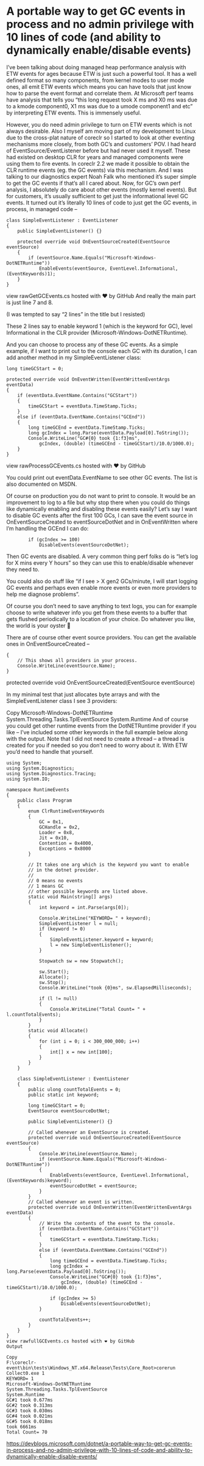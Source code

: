 <h1>A portable way to get GC events in process and no admin privilege with 10 lines of code (and ability to dynamically enable/disable events)</h1>

I’ve been talking about doing managed heap performance analysis with ETW events for ages because ETW is just such a powerful tool. It has a well defined format so many components, from kernel modes to user mode ones, all emit ETW events which means you can have tools that just know how to parse the event format and correlate them. At Microsoft perf teams have analysis that tells you “this long request took X ms and X0 ms was due to a kmode component0, X1 ms was due to a umode component1 and etc” by interpreting ETW events. This is immensely useful.

However, you do need admin privilege to turn on ETW events which is not always desirable. Also I myself am moving part of my development to Linux due to the cross-plat nature of coreclr so I started to look at other eventing mechanisms more closely, from both GC’s and customers’ POV. I had heard of EventSource/EventListener before but had never used it myself. These had existed on desktop CLR for years and managed components were using them to fire events. In coreclr 2.2 we made it possible to obtain the CLR runtime events (eg. the GC events) via this mechanism. And I was talking to our diagnostics expert Noah Falk who mentioned it’s super simple to get the GC events if that’s all I cared about. Now, for GC’s own perf analysis, I absolutely do care about other events (mostly kernel events). But for customers, it’s usually sufficient to get just the informational level GC events. It turned out it’s literally 10 lines of code to just get the GC events, in process, in managed code –


```
class SimpleEventListener : EventListener
{
    public SimpleEventListener() {}

    protected override void OnEventSourceCreated(EventSource eventSource)
    {
        if (eventSource.Name.Equals("Microsoft-Windows-DotNETRuntime"))
            EnableEvents(eventSource, EventLevel.Informational, (EventKeywords)1);
    }
}
```

view rawGetGCEvents.cs hosted with ❤ by GitHub
And really the main part is just line 7 and 8.

(I was tempted to say “2 lines” in the title but I resisted)

These 2 lines say to enable keyword 1 (which is the keyword for GC), level Informational in the CLR provider (Microsoft-Windows-DotNETRuntime).

And you can choose to process any of these GC events. As a simple example, if I want to print out to the console each GC with its duration, I can add another method in my SimpleEventListener class:

```
long timeGCStart = 0;

protected override void OnEventWritten(EventWrittenEventArgs eventData)
{
    if (eventData.EventName.Contains("GCStart"))
    {
        timeGCStart = eventData.TimeStamp.Ticks;
    }
    else if (eventData.EventName.Contains("GCEnd"))
    {
        long timeGCEnd = eventData.TimeStamp.Ticks;
        long gcIndex = long.Parse(eventData.Payload[0].ToString());
        Console.WriteLine("GC#{0} took {1:f3}ms", 
            gcIndex, (double) (timeGCEnd - timeGCStart)/10.0/1000.0);
    }
}
```

view rawProcessGCEvents.cs hosted with ❤ by GitHub

You could print out eventData.EventName to see other GC events. The list is also documented on MSDN.

Of course on production you do not want to print to console. It would be an improvement to log to a file but why stop there when you could do things like dynamically enabling and disabling these events easily? Let’s say I want to disable GC events after the first 100 GCs, I can save the event source in OnEventSourceCreated to eventSourceDotNet and in OnEventWritten where I’m handling the GCEnd I can do:

```
        if (gcIndex >= 100)
            DisableEvents(eventSourceDotNet);
```
Then GC events are disabled. A very common thing perf folks do is “let’s log for X mins every Y hours” so they can use this to enable/disable whenever they need to.

You could also do stuff like “if I see > X gen2 GCs/minute, I will start logging GC events and perhaps even enable more events or even more providers to help me diagnose problems”.

Of course you don’t need to save anything to text logs, you can for example choose to write whatever info you get from these events to a buffer that gets flushed periodically to a location of your choice. Do whatever you like, the world is your oyster 

There are of course other event source providers. You can get the available ones in OnEventSourceCreated –

```
{
    // This shows all providers in your process.
    Console.WriteLine(eventSource.Name);
}
```
protected override void OnEventSourceCreated(EventSource eventSource)

In my minimal test that just allocates byte arrays and with the SimpleEventListener class I see 3 providers:

Copy
Microsoft-Windows-DotNETRuntime
System.Threading.Tasks.TplEventSource
System.Runtime
And of course you could get other runtime events from the DotNETRuntime provider if you like – I’ve included some other keywords in the full example below along with the output. Note that I did not need to create a thread – a thread is created for you if needed so you don’t need to worry about it. With ETW you’d need to handle that yourself.

```
using System;
using System.Diagnostics;
using System.Diagnostics.Tracing;
using System.IO;

namespace RuntimeEvents
{
    public class Program
    {
        enum ClrRuntimeEventKeywords
        {
            GC = 0x1,
            GCHandle = 0x2,
            Loader = 0x8,
            Jit = 0x10,
            Contention = 0x4000,
            Exceptions = 0x8000
        }

        // It takes one arg which is the keyword you want to enable
        // in the dotnet provider.
        // 
        // 0 means no events
        // 1 means GC
        // other possible keywords are listed above.
        static void Main(string[] args)
        {
            int keyword = int.Parse(args[0]);

            Console.WriteLine("KEYWORD= " + keyword);
            SimpleEventListener l = null;
            if (keyword != 0)
            {
                SimpleEventListener.keyword = keyword;
                l = new SimpleEventListener();
            }

            Stopwatch sw = new Stopwatch();

            sw.Start();
            Allocate();
            sw.Stop();
            Console.WriteLine("took {0}ms", sw.ElapsedMilliseconds);

            if (l != null)
            {
                Console.WriteLine("Total Count= " + l.countTotalEvents);
            }
        }
        static void Allocate()
        {
            for (int i = 0; i < 300_000_000; i++)
            {
                int[] x = new int[100];
            }
        }
    }

    class SimpleEventListener : EventListener
    {
        public ulong countTotalEvents = 0;
        public static int keyword;

        long timeGCStart = 0;
        EventSource eventSourceDotNet;

        public SimpleEventListener() {}
        
        // Called whenever an EventSource is created.
        protected override void OnEventSourceCreated(EventSource eventSource)
        {
            Console.WriteLine(eventSource.Name);
            if (eventSource.Name.Equals("Microsoft-Windows-DotNETRuntime"))
            {
                EnableEvents(eventSource, EventLevel.Informational, (EventKeywords)keyword);
                eventSourceDotNet = eventSource;
            }
        }
        // Called whenever an event is written.
        protected override void OnEventWritten(EventWrittenEventArgs eventData)
        {
            // Write the contents of the event to the console.
            if (eventData.EventName.Contains("GCStart"))
            {
                timeGCStart = eventData.TimeStamp.Ticks;
            }
            else if (eventData.EventName.Contains("GCEnd"))
            {
                long timeGCEnd = eventData.TimeStamp.Ticks;
                long gcIndex = long.Parse(eventData.Payload[0].ToString());
                Console.WriteLine("GC#{0} took {1:f3}ms", 
                    gcIndex, (double) (timeGCEnd - timeGCStart)/10.0/1000.0);

                if (gcIndex >= 5)
                    DisableEvents(eventSourceDotNet);
            }

            countTotalEvents++;
        }
    }
}
view rawfullGCEvents.cs hosted with ❤ by GitHub
Output

Copy
F:\coreclr-event\bin\tests\Windows_NT.x64.Release\Tests\Core_Root>corerun Collect0.exe 1
KEYWORD= 1
Microsoft-Windows-DotNETRuntime
System.Threading.Tasks.TplEventSource
System.Runtime
GC#1 took 0.677ms
GC#2 took 0.313ms
GC#3 took 0.030ms
GC#4 took 0.021ms
GC#5 took 0.018ms
took 6661ms
Total Count= 70
```

https://devblogs.microsoft.com/dotnet/a-portable-way-to-get-gc-events-in-process-and-no-admin-privilege-with-10-lines-of-code-and-ability-to-dynamically-enable-disable-events/